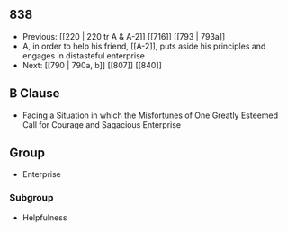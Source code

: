 ## 838
- Previous: [[220 | 220 tr A &amp; A-2]] [[716]] [[793 | 793a]] 
- A, in order to help his friend, [[A-2]], puts aside his principles and engages in distasteful enterprise
- Next: [[790 | 790a, b]] [[807]] [[840]] 

## B Clause
- Facing a Situation in which the Misfortunes of One Greatly Esteemed Call for Courage and Sagacious Enterprise

## Group
- Enterprise

### Subgroup
- Helpfulness

